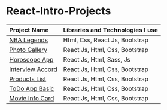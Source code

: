 # React-Intro-Projects

  Project Name       |Libraries and Technologies I use     
:-------------------------|-------------------------
[NBA Legends](https://nba-legend.vercel.app/)| Html, Css, React Js, Bootstrap
[Photo Gallery](https://react-photogallery.vercel.app/)| React Js, Html, Css, Bootstrap
[Horoscope App](https://app-horoscope.vercel.app/)| React Js, Html, Sass, Js
[Interview Accord](https://interview-accordd.vercel.app/)| React Js, Html, Css, Bootstrap
[Products List](https://products-listt.vercel.app/)| React Js, Html, Css, Bootstrap
[ToDo App Basic](https://todo-app-basics.vercel.app/)| React Js, Html, Css, Bootstrap
[Movie Info Card](https://movie-info-card-seven.vercel.app/)| React Js, Html, Css, Bootstrap





